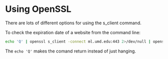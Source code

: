 # Using OpenSSL

There are lots of different options for using the s_client command.

To check the expiration date of a website from the command line:
```bash
echo 'Q' | openssl s_client -connect ml.umd.edu:443 2>/dev/null | openssl x509 -noout -dates
```

The `echo 'Q'` makes the comand return instead of just hanging.
